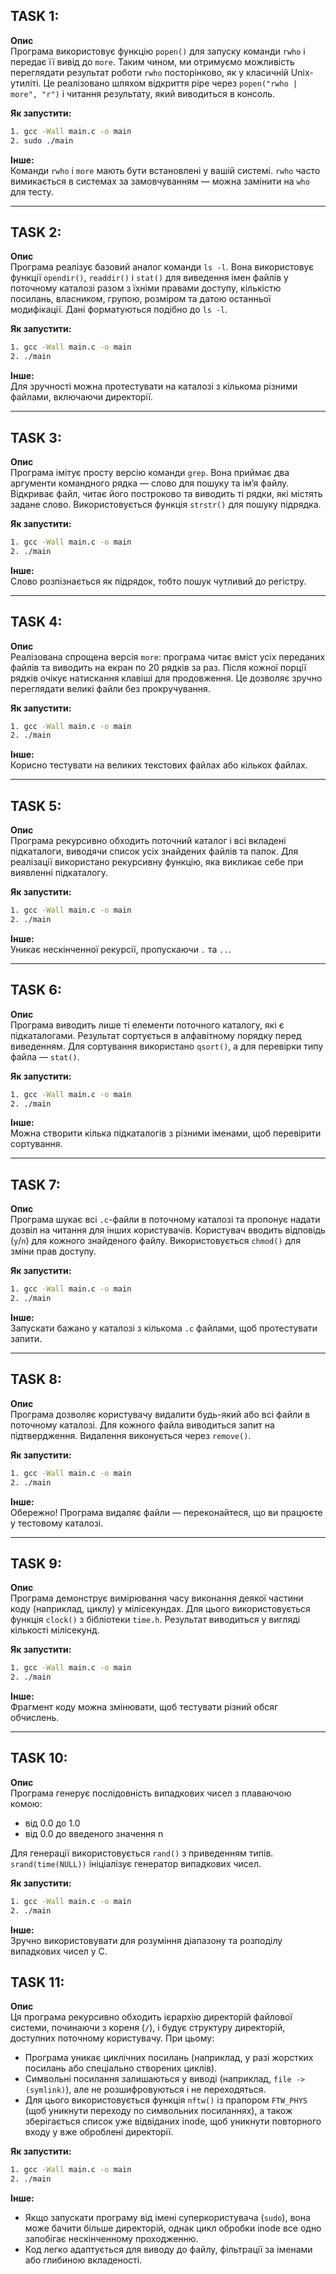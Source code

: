 ## TASK 1:

**Опис**  
Програма використовує функцію `popen()` для запуску команди `rwho` і передає її вивід до `more`. Таким чином, ми отримуємо можливість переглядати результат роботи `rwho` посторінково, як у класичній Unix-утиліті. Це реалізовано шляхом відкриття pipe через `popen("rwho | more", "r")` і читання результату, який виводиться в консоль.

**Як запустити:** 
 
```bash
1. gcc -Wall main.c -o main
2. sudo ./main
```

**Інше:**  
Команди `rwho` і `more` мають бути встановлені у вашій системі. `rwho` часто вимикається в системах за замовчуванням — можна замінити на `who` для тесту.

---

## TASK 2:

**Опис**  
Програма реалізує базовий аналог команди `ls -l`. Вона використовує функції `opendir()`, `readdir()` і `stat()` для виведення імен файлів у поточному каталозі разом з їхніми правами доступу, кількістю посилань, власником, групою, розміром та датою останньої модифікації. Дані форматуються подібно до `ls -l`.

**Як запустити:** 
 
```bash
1. gcc -Wall main.c -o main
2. ./main
```

**Інше:**  
Для зручності можна протестувати на каталозі з кількома різними файлами, включаючи директорії.

---

## TASK 3:

**Опис**  
Програма імітує просту версію команди `grep`. Вона приймає два аргументи командного рядка — слово для пошуку та ім’я файлу. Відкриває файл, читає його построково та виводить ті рядки, які містять задане слово. Використовується функція `strstr()` для пошуку підрядка.

**Як запустити:** 
 
```bash
1. gcc -Wall main.c -o main
2. ./main
```

**Інше:**  
Слово розпізнається як підрядок, тобто пошук чутливий до регістру.

---

## TASK 4:

**Опис**  
Реалізована спрощена версія `more`: програма читає вміст усіх переданих файлів та виводить на екран по 20 рядків за раз. Після кожної порції рядків очікує натискання клавіші для продовження. Це дозволяє зручно переглядати великі файли без прокручування.

**Як запустити:** 
 
```bash
1. gcc -Wall main.c -o main
2. ./main
```

**Інше:**  
Корисно тестувати на великих текстових файлах або кількох файлах.

---

## TASK 5:

**Опис**  
Програма рекурсивно обходить поточний каталог і всі вкладені підкаталоги, виводячи список усіх знайдених файлів та папок. Для реалізації використано рекурсивну функцію, яка викликає себе при виявленні підкаталогу.

**Як запустити:** 
 
```bash
1. gcc -Wall main.c -o main
2. ./main
```

**Інше:**  
Уникає нескінченної рекурсії, пропускаючи `.` та `..`.

---

## TASK 6:

**Опис**  
Програма виводить лише ті елементи поточного каталогу, які є підкаталогами. Результат сортується в алфавітному порядку перед виведенням. Для сортування використано `qsort()`, а для перевірки типу файла — `stat()`.

**Як запустити:** 
 
```bash
1. gcc -Wall main.c -o main
2. ./main
```

**Інше:**  
Можна створити кілька підкаталогів з різними іменами, щоб перевірити сортування.

---

## TASK 7:

**Опис**  
Програма шукає всі `.c`-файли в поточному каталозі та пропонує надати дозвіл на читання для інших користувачів. Користувач вводить відповідь (`y`/`n`) для кожного знайденого файлу. Використовується `chmod()` для зміни прав доступу.

**Як запустити:** 
 
```bash
1. gcc -Wall main.c -o main
2. ./main
```

**Інше:**  
Запускати бажано у каталозі з кількома `.c` файлами, щоб протестувати запити.

---

## TASK 8:

**Опис**  
Програма дозволяє користувачу видалити будь-який або всі файли в поточному каталозі. Для кожного файла виводиться запит на підтвердження. Видалення виконується через `remove()`.

**Як запустити:** 
 
```bash
1. gcc -Wall main.c -o main
2. ./main
```

**Інше:**  
Обережно! Програма видаляє файли — переконайтеся, що ви працюєте у тестовому каталозі.

---

## TASK 9:

**Опис**  
Програма демонструє вимірювання часу виконання деякої частини коду (наприклад, циклу) у мілісекундах. Для цього використовується функція `clock()` з бібліотеки `time.h`. Результат виводиться у вигляді кількості мілісекунд.

**Як запустити:** 
 
```bash
1. gcc -Wall main.c -o main
2. ./main
```

**Інше:**  
Фрагмент коду можна змінювати, щоб тестувати різний обсяг обчислень.

---

## TASK 10:

**Опис**  
Програма генерує послідовність випадкових чисел з плаваючою комою:
- від 0.0 до 1.0
- від 0.0 до введеного значення n

Для генерації використовується `rand()` з приведенням типів. `srand(time(NULL))` ініціалізує генератор випадкових чисел.

**Як запустити:** 

```bash
1. gcc -Wall main.c -o main
2. ./main
```

**Інше:**  
Зручно використовувати для розуміння діапазону та розподілу випадкових чисел у C.

## TASK 11:

**Опис**  
Ця програма рекурсивно обходить ієрархію директорій файлової системи, починаючи з кореня (`/`), і будує структуру директорій, доступних поточному користувачу. При цьому:
- Програма уникає циклічних посилань (наприклад, у разі жорстких посилань або спеціально створених циклів).
- Символьні посилання залишаються у виводі (наприклад, `file -> (symlink)`), але не розшифровуються і не переходяться.
- Для цього використовується функція `nftw()` із прапором `FTW_PHYS` (щоб уникнути переходу по символьних посиланнях), а також зберігається список уже відвіданих inode, щоб уникнути повторного входу у вже оброблені директорії.

**Як запустити:**

```bash
1. gcc -Wall main.c -o main
2. ./main
```

**Інше:**
- Якщо запускати програму від імені суперкористувача (`sudo`), вона може бачити більше директорій, однак цикл обробки inode все одно запобігає нескінченному проходженню.
- Код легко адаптується для виводу до файлу, фільтрації за іменами або глибиною вкладеності.


